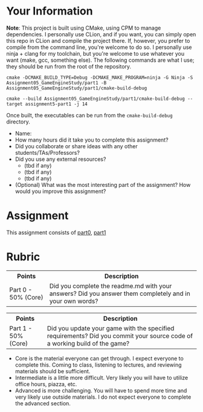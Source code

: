 # Your Information

**Note**: This project is built using CMake, using CPM to manage dependencies. I personally use CLion, and if you 
want, you can simply open this repo in CLion and compile the project there. If, however, you prefer to compile from 
the command line, you're welcome to do so. I personally use ninja + clang for my toolchain, but you're welcome to 
use whatever you want (make, gcc, something else). The following commands are what I use; they should be run from 
the root of the repository.

`cmake -DCMAKE_BUILD_TYPE=Debug -DCMAKE_MAKE_PROGRAM=ninja -G Ninja -S Assignment05_GameEngineStudy/part1 -B 
Assignment05_GameEngineStudy/part1/cmake-build-debug`

`cmake --build Assignment05_GameEngineStudy/part1/cmake-build-debug --target assignment5-part1 -j 14`

Once built, the executables can be run from the `cmake-build-debug` directory.

* Name: 
* How many hours did it take you to complete this assignment? 
* Did you collaborate or share ideas with any other students/TAs/Professors? 
* Did you use any external resources? 
  * (tbd if any)
  * (tbd if any)
  * (tbd if any)
* (Optional) What was the most interesting part of the assignment? How would you improve this assignment?

# Assignment

This assignment consists of [part0](./part0), [part1](./part1) 

# Rubric


<table>
  <tbody>
    <tr>
      <th>Points</th>
      <th align="center">Description</th>
    </tr>
    <tr>
      <td>Part 0 - 50% (Core)</td>
      <td align="left">Did you complete the readme.md with your answers? Did you answer them completely and in your own words?</td>
    </tr>
  </tbody>
</table>

<table>
  <tbody>
    <tr>
      <th>Points</th>
      <th align="center">Description</th>
    </tr>
    <tr>
      <td>Part 1 - 50% (Core)</td>
      <td align="left">Did you update your game with the specified requirements? Did you commit your source code of a working build of the game?</td>
    </tr>
  </tbody>
</table>

* Core is the material everyone can get through. I expect everyone to complete this. Coming to class, listening to lectures, and reviewing materials should be sufficient.
* Intermediate is a little more difficult. Very likely you will have to utilize office hours, piazza, etc.
* Advanced is more challenging. You will have to spend more time and very likely use outside materials. I do not expect everyone to complete the advanced section.

